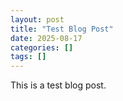 ```yaml
---
layout: post
title: "Test Blog Post"
date: 2025-08-17
categories: []
tags: []
---
```


This is a test blog post.